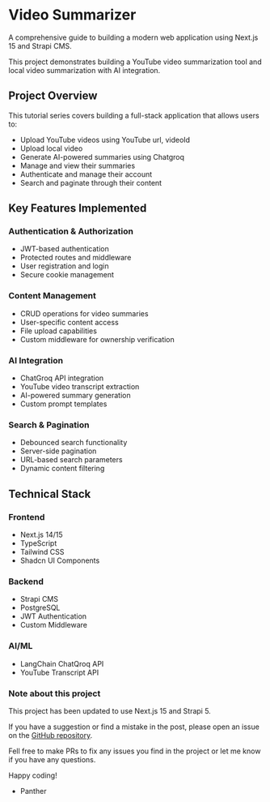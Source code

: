 # Video Summarizer

A comprehensive guide to building a modern web application using Next.js 15 and Strapi CMS.

This project demonstrates building a YouTube video summarization tool and local video summarization with AI integration.

## Project Overview

This tutorial series covers building a full-stack application that allows users to:

- Upload YouTube videos using YouTube url, videoId
- Upload local video
- Generate AI-powered summaries using Chatgroq
- Manage and view their summaries
- Authenticate and manage their account
- Search and paginate through their content

## Key Features Implemented

### Authentication & Authorization

- JWT-based authentication
- Protected routes and middleware
- User registration and login
- Secure cookie management

### Content Management

- CRUD operations for video summaries
- User-specific content access
- File upload capabilities
- Custom middleware for ownership verification

### AI Integration

- ChatGroq API integration
- YouTube video transcript extraction
- AI-powered summary generation
- Custom prompt templates

### Search & Pagination

- Debounced search functionality
- Server-side pagination
- URL-based search parameters
- Dynamic content filtering

<!-- ### Deployment & Production
- Strapi Cloud backend deployment
- Vercel frontend deployment
- Environment configuration
- Production optimizations -->

## Technical Stack

### Frontend

- Next.js 14/15
- TypeScript
- Tailwind CSS
- Shadcn UI Components

### Backend

- Strapi CMS
- PostgreSQL
- JWT Authentication
- Custom Middleware

### AI/ML

- LangChain ChatQroq API
- YouTube Transcript API

<!-- ### Deployment
- Vercel (Frontend)
- Strapi Cloud (Backend) -->

### Note about this project

This project has been updated to use Next.js 15 and Strapi 5.

If you have a suggestion or find a mistake in the post, please open an issue on the [GitHub repository](https://github.com/stevepanther/ai-project).

Fell free to make PRs to fix any issues you find in the project or let me know if you have any questions.

Happy coding!

- Panther

